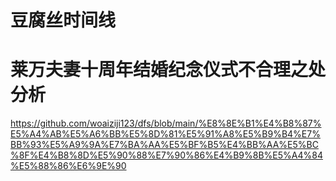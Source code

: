# 豆腐丝时间线
# 莱万夫妻十周年结婚纪念仪式不合理之处分析
https://github.com/woaiziji123/dfs/blob/main/%E8%8E%B1%E4%B8%87%E5%A4%AB%E5%A6%BB%E5%8D%81%E5%91%A8%E5%B9%B4%E7%BB%93%E5%A9%9A%E7%BA%AA%E5%BF%B5%E4%BB%AA%E5%BC%8F%E4%B8%8D%E5%90%88%E7%90%86%E4%B9%8B%E5%A4%84%E5%88%86%E6%9E%90




